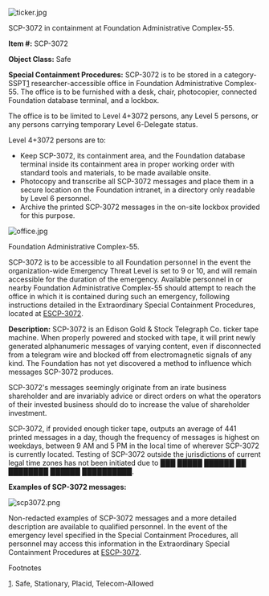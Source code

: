 ![ticker.jpg](http://scp-wiki.wdfiles.com/local--files/scp-3072/ticker.jpg)

SCP-3072 in containment at Foundation Administrative Complex-55.

**Item #:** SCP-3072

**Object Class:** Safe

**Special Containment Procedures:** SCP-3072 is to be stored in a category-SSPT[1](javascript:;) researcher-accessible office in Foundation Administrative Complex-55. The office is to be furnished with a desk, chair, photocopier, connected Foundation database terminal, and a lockbox.

The office is to be limited to Level 4+3072 persons, any Level 5 persons, or any persons carrying temporary Level 6-Delegate status.

Level 4+3072 persons are to:

*   Keep SCP-3072, its containment area, and the Foundation database terminal inside its containment area in proper working order with standard tools and materials, to be made available onsite.
*   Photocopy and transcribe all SCP-3072 messages and place them in a secure location on the Foundation intranet, in a directory only readable by Level 6 personnel.
*   Archive the printed SCP-3072 messages in the on-site lockbox provided for this purpose.

![office.jpg](http://scp-wiki.wdfiles.com/local--files/scp-3072/office.jpg)

Foundation Administrative Complex-55.

SCP-3072 is to be accessible to all Foundation personnel in the event the organization-wide Emergency Threat Level is set to 9 or 10, and will remain accessible for the duration of the emergency. Available personnel in or nearby Foundation Administrative Complex-55 should attempt to reach the office in which it is contained during such an emergency, following instructions detailed in the Extraordinary Special Containment Procedures, located at [ESCP-3072](/escp-3072).

**Description:** SCP-3072 is an Edison Gold & Stock Telegraph Co. ticker tape machine. When properly powered and stocked with tape, it will print newly generated alphanumeric messages of varying content, even if disconnected from a telegram wire and blocked off from electromagnetic signals of any kind. The Foundation has not yet discovered a method to influence which messages SCP-3072 produces.

SCP-3072's messages seemingly originate from an irate business shareholder and are invariably advice or direct orders on what the operators of their invested business should do to increase the value of shareholder investment.

SCP-3072, if provided enough ticker tape, outputs an average of 441 printed messages in a day, though the frequency of messages is highest on weekdays, between 9 AM and 5 PM in the local time of wherever SCP-3072 is currently located. Testing of SCP-3072 outside the jurisdictions of current legal time zones has not been initiated due to ███ █████ ██████ ██ ████████ ██████ ██████████.

**Examples of SCP-3072 messages:**

![scp3072.png](http://scp-wiki.wdfiles.com/local--files/scp-3072/scp3072.png)

Non-redacted examples of SCP-3072 messages and a more detailed description are available to qualified personnel. In the event of the emergency level specified in the Special Containment Procedures, all personnel may access this information in the Extraordinary Special Containment Procedures at [ESCP-3072](/escp-3072).

Footnotes

[1](javascript:;). Safe, Stationary, Placid, Telecom-Allowed